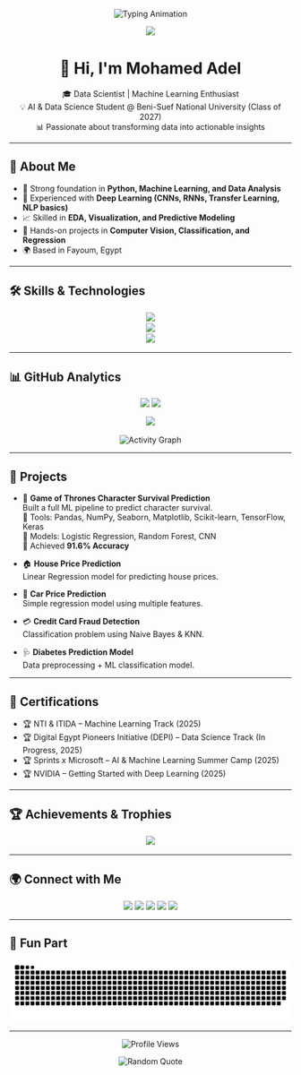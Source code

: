 <!-- Profile README for Mohamed Adel -->

<p align="center">
  <img src="https://readme-typing-svg.herokuapp.com?font=Fira+Code&size=24&pause=1000&color=0CF7E8&center=true&vCenter=true&width=500&lines=Data+Scientist;Machine+Learning+Enthusiast;AI+%26+Data+Science+Student;Turning+Data+into+Insights" alt="Typing Animation"/>
</p>

<p align="center">
  <img src="https://miro.medium.com/v2/resize:fit:1100/1*OohqW5DGh9CQS4hLY5FXzA.gif" width="600"/>
</p>

<h1 align="center">👋 Hi, I'm Mohamed Adel</h1>

<p align="center">
  🎓 Data Scientist | Machine Learning Enthusiast <br/>
  💡 AI & Data Science Student @ Beni-Suef National University (Class of 2027) <br/>
  📊 Passionate about transforming data into actionable insights
</p>

---

## 🌟 About Me
- 🔬 Strong foundation in **Python, Machine Learning, and Data Analysis**
- 🤖 Experienced with **Deep Learning (CNNs, RNNs, Transfer Learning, NLP basics)**
- 📈 Skilled in **EDA, Visualization, and Predictive Modeling**
- 💼 Hands-on projects in **Computer Vision, Classification, and Regression**
- 🌍 Based in Fayoum, Egypt

---

## 🛠️ Skills & Technologies
<p align="center">
  <img src="https://skillicons.dev/icons?i=python,java,cpp,mysql,html,css,js" /><br/>
  <img src="https://skillicons.dev/icons?i=pandas,numpy,sklearn,tensorflow,pytorch,anaconda" /><br/>
  <img src="https://skillicons.dev/icons?i=git,github,vscode,linux" />
</p>

---

## 📊 GitHub Analytics
<p align="center">
  <img src="https://github-readme-stats.vercel.app/api?username=mohamed-adell-pro&show_icons=true&theme=tokyonight" height="170"/>
  <img src="https://github-readme-streak-stats.herokuapp.com/?user=mohamed-adell-pro&theme=tokyonight" height="170"/>
</p>

<p align="center">
  <img src="https://github-readme-stats.vercel.app/api/top-langs/?username=mohamed-adell-pro&layout=compact&theme=tokyonight" height="150"/>
</p>

<p align="center">
  <img src="https://github-readme-activity-graph.vercel.app/graph?username=mohamed-adell-pro&theme=tokyo-night" alt="Activity Graph"/>
</p>

---

## 🚀 Projects
- 🐉 **Game of Thrones Character Survival Prediction**  
  Built a full ML pipeline to predict character survival.  
  🔹 Tools: Pandas, NumPy, Seaborn, Matplotlib, Scikit-learn, TensorFlow, Keras  
  🔹 Models: Logistic Regression, Random Forest, CNN  
  🔹 Achieved **91.6% Accuracy**

- 🏠 **House Price Prediction**  
  Linear Regression model for predicting house prices.  

- 🚗 **Car Price Prediction**  
  Simple regression model using multiple features.  

- 💳 **Credit Card Fraud Detection**  
  Classification problem using Naive Bayes & KNN.  

- 🩺 **Diabetes Prediction Model**  
  Data preprocessing + ML classification model.

---

## 📜 Certifications
- 🏆 NTI & ITIDA – Machine Learning Track (2025)  
- 🏆 Digital Egypt Pioneers Initiative (DEPI) – Data Science Track (In Progress, 2025)  
- 🏆 Sprints x Microsoft – AI & Machine Learning Summer Camp (2025)  
- 🏆 NVIDIA – Getting Started with Deep Learning (2025)

---

## 🏆 Achievements & Trophies
<p align="center">
  <img src="https://github-profile-trophy.vercel.app/?username=mohamed-adell-pro&theme=tokyonight&no-frame=true&row=1&column=6" />
</p>

---

## 🌍 Connect with Me
<p align="center">
  <a href="https://www.linkedin.com/in/mohamed-adelll/"><img src="https://img.shields.io/badge/-LinkedIn-0077B5?style=for-the-badge&logo=linkedin&logoColor=white"/></a>
  <a href="https://kaggle.com/mohamedadel00"><img src="https://img.shields.io/badge/-Kaggle-20BEFF?style=for-the-badge&logo=kaggle&logoColor=white"/></a>
  <a href="mailto:mohamedadell.pro@gmail.com"><img src="https://img.shields.io/badge/-Gmail-D14836?style=for-the-badge&logo=gmail&logoColor=white"/></a>
  <a href="https://github.com/mohamed-adell-pro"><img src="https://img.shields.io/badge/-GitHub-181717?style=for-the-badge&logo=github&logoColor=white"/></a>
  <a href="https://mohamed-adel-ramadan-s08tdzu.gamma.site/"><img src="https://img.shields.io/badge/-Portfolio-000000?style=for-the-badge&logo=vercel&logoColor=white"/></a>
</p>

---

## 🐍 Fun Part
<p align="center">
  <img src="https://raw.githubusercontent.com/Platane/snk/output/github-contribution-grid-snake.svg" alt="snake animation"/>
</p>

---

<p align="center">
  <img src="https://komarev.com/ghpvc/?username=mohamed-adell-pro&label=Profile%20Views&color=0e75b6&style=flat" alt="Profile Views"/>
</p>

<p align="center">
  <img src="https://quotes-github-readme.vercel.app/api?type=horizontal&theme=tokyonight" alt="Random Quote"/>
</p>
